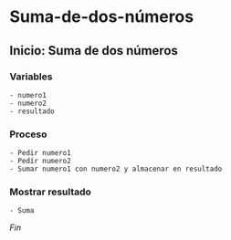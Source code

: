 # Suma-de-dos-números
## Inicio: Suma de dos números
### Variables
    - numero1
    - numero2
    - resultado
### Proceso
    - Pedir numero1
    - Pedír numero2
    - Sumar numero1 con numero2 y almacenar en resultado
### Mostrar resultado
    - Suma
*Fin*
